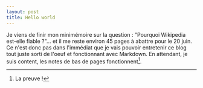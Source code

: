 ```yaml
---
layout: post
title: Hello world
---
```


Je viens de finir mon minimémoire sur la question : "Pourquoi Wikipedia est-elle fiable ?"... et il me reste environ 45 pages à abattre pour le 20 juin. Ce n'est donc pas dans l'immédiat que je vais pouvoir entretenir ce blog tout juste sorti de l'oeuf et fonctionnant avec Markdown. En attendant, je suis content, les notes de bas de pages fonctionnent[^fn-1].

[^fn-1]: La preuve !
